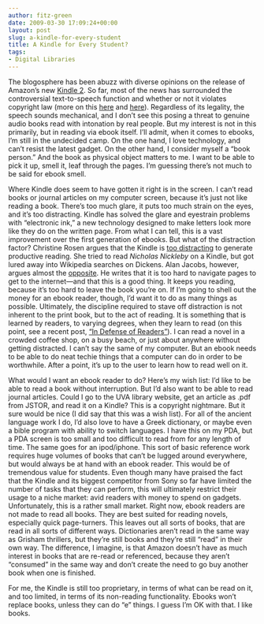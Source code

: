 ```yaml
---
author: fitz-green
date: 2009-03-30 17:09:24+00:00
layout: post
slug: a-kindle-for-every-student
title: A Kindle for Every Student?
tags:
- Digital Libraries
---
```


The blogosphere has been abuzz with diverse opinions on the release of Amazon’s new [Kindle 2](http://www.amazon.com/Kindle-Amazons-Wireless-Reading-Generation/dp/B00154JDAI/ref=amb_link_83624371_1?pf_rd_m=ATVPDKIKX0DER&pf_rd_s=center-1&pf_rd_r=0NXGCFS7P9F77XA7ZMSV&pf_rd_t=101&pf_rd_p=469942651&pf_rd_i=507846). So far, most of the news has surrounded the controversial text-to-speech function and whether or not it violates copyright law (more on this [here](http://opinionator.blogs.nytimes.com/2009/02/27/kindle-2-under-fire/) and [here](http://news.cnet.com/8301-13512_3-10184974-23.html)). Regardless of its legality, the speech sounds mechanical, and I don’t see this posing a threat to genuine audio books read with intonation by real people. But my interest is not in this primarily, but in reading via ebook itself. I’ll admit, when it comes to ebooks, I’m still in the undecided camp. On the one hand, I love technology, and can’t resist the latest gadget. On the other hand, I consider myself a “book person.” And the book as physical object matters to me. I want to be able to pick it up, smell it, leaf through the pages. I’m guessing there’s not much to be said for ebook smell.




Where Kindle does seem to have gotten it right is in the screen. I can’t read books or journal articles on my computer screen, because it’s just not like reading a book. There’s too much glare, it puts too much strain on the eyes, and it’s too distracting. Kindle has solved the glare and eyestrain problems with “electronic ink,” a new technology designed to make letters look more like they do on the written page. From what I can tell, this is a vast improvement over the first generation of ebooks. But what of the distraction factor? Christine Rosen argues that the Kindle is [too distracting](http://www.thenewatlantis.com/publications/people-of-the-screen) to generate productive reading. She tried to read _Nicholas Nickleby_ on a Kindle, but got lured away into Wikipedia searches on Dickens. Alan Jacobs, however, argues almost the [opposite](http://www.thenewatlantis.com/blog/text-patterns/more-kindling). He writes that it is too hard to navigate pages to get to the internet&mdash;and that this is a good thing. It keeps you reading, because it’s too hard to leave the book you’re on. If I’m going to shell out the money for an ebook reader, though, I’d want it to do as many things as possible. Ultimately, the discipline required to stave off distraction is not inherent to the print book, but to the act of reading. It is something that is learned by readers, to varying degrees, when they learn to read (on this point, see a recent post, [“In Defense of Readers”](http://alistapart.com/articles/indefenseofreaders)). I can read a novel in a crowded coffee shop, on a busy beach, or just about anywhere without getting distracted. I can’t say the same of my computer. But an ebook needs to be able to do neat techie things that a computer can do in order to be worthwhile. After a point, it’s up to the user to learn how to read well on it.




What would I want an ebook reader to do?  Here’s my wish list: I’d like to be able to read a book without interruption. But I’d also want to be able to read journal articles. Could I go to the UVA library website, get an article as .pdf from JSTOR, and read it on a Kindle? This is a copyright nightmare. But it sure would be nice (I did say that this was a wish list). For all of the ancient language work I do, I’d also love to have a Greek dictionary, or maybe even a bible program with ability to switch languages. I have this on my PDA, but a PDA screen is too small and too difficult to read from for any length of time.  The same goes for an ipod/iphone. This sort of basic reference work requires huge volumes of books that can’t be lugged around everywhere, but would always be at hand with an ebook reader. This would be of tremendous value for students. Even though many have praised the fact that the Kindle and its biggest competitor from Sony so far have limited the number of tasks that they can perform, this will ultimately restrict their usage to a niche market: avid readers with money to spend on gadgets. Unfortunately, this is a rather small market. Right now, ebook readers are not made to read all books. They are best suited for reading novels, especially quick page-turners. This leaves out all sorts of books, that are read in all sorts of different ways. Dictionaries aren’t read in the same way as Grisham thrillers, but they’re still books and they’re still “read” in their own way. The difference, I imagine, is that Amazon doesn’t have as much interest in books that are re-read or referenced, because they aren’t “consumed” in the same way and don’t create the need to go buy another book when one is finished.




For me, the Kindle is still too proprietary, in terms of what can be read on it, and too limited, in terms of its non-reading functionality. Ebooks won’t replace books, unless they can do “e” things. I guess I’m OK with that. I like books.




